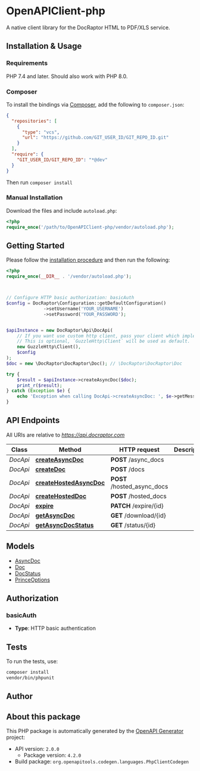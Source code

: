 # OpenAPIClient-php

A native client library for the DocRaptor HTML to PDF/XLS service.


## Installation & Usage

### Requirements

PHP 7.4 and later.
Should also work with PHP 8.0.

### Composer

To install the bindings via [Composer](https://getcomposer.org/), add the following to `composer.json`:

```json
{
  "repositories": [
    {
      "type": "vcs",
      "url": "https://github.com/GIT_USER_ID/GIT_REPO_ID.git"
    }
  ],
  "require": {
    "GIT_USER_ID/GIT_REPO_ID": "*@dev"
  }
}
```

Then run `composer install`

### Manual Installation

Download the files and include `autoload.php`:

```php
<?php
require_once('/path/to/OpenAPIClient-php/vendor/autoload.php');
```

## Getting Started

Please follow the [installation procedure](#installation--usage) and then run the following:

```php
<?php
require_once(__DIR__ . '/vendor/autoload.php');



// Configure HTTP basic authorization: basicAuth
$config = DocRaptor\Configuration::getDefaultConfiguration()
              ->setUsername('YOUR_USERNAME')
              ->setPassword('YOUR_PASSWORD');


$apiInstance = new DocRaptor\Api\DocApi(
    // If you want use custom http client, pass your client which implements `GuzzleHttp\ClientInterface`.
    // This is optional, `GuzzleHttp\Client` will be used as default.
    new GuzzleHttp\Client(),
    $config
);
$doc = new \DocRaptor\DocRaptor\Doc(); // \DocRaptor\DocRaptor\Doc

try {
    $result = $apiInstance->createAsyncDoc($doc);
    print_r($result);
} catch (Exception $e) {
    echo 'Exception when calling DocApi->createAsyncDoc: ', $e->getMessage(), PHP_EOL;
}

```

## API Endpoints

All URIs are relative to *https://api.docraptor.com*

Class | Method | HTTP request | Description
------------ | ------------- | ------------- | -------------
*DocApi* | [**createAsyncDoc**](docs/Api/DocApi.md#createasyncdoc) | **POST** /async_docs | 
*DocApi* | [**createDoc**](docs/Api/DocApi.md#createdoc) | **POST** /docs | 
*DocApi* | [**createHostedAsyncDoc**](docs/Api/DocApi.md#createhostedasyncdoc) | **POST** /hosted_async_docs | 
*DocApi* | [**createHostedDoc**](docs/Api/DocApi.md#createhosteddoc) | **POST** /hosted_docs | 
*DocApi* | [**expire**](docs/Api/DocApi.md#expire) | **PATCH** /expire/{id} | 
*DocApi* | [**getAsyncDoc**](docs/Api/DocApi.md#getasyncdoc) | **GET** /download/{id} | 
*DocApi* | [**getAsyncDocStatus**](docs/Api/DocApi.md#getasyncdocstatus) | **GET** /status/{id} | 

## Models

- [AsyncDoc](docs/Model/AsyncDoc.md)
- [Doc](docs/Model/Doc.md)
- [DocStatus](docs/Model/DocStatus.md)
- [PrinceOptions](docs/Model/PrinceOptions.md)

## Authorization

### basicAuth

- **Type**: HTTP basic authentication

## Tests

To run the tests, use:

```bash
composer install
vendor/bin/phpunit
```

## Author



## About this package

This PHP package is automatically generated by the [OpenAPI Generator](https://openapi-generator.tech) project:

- API version: `2.0.0`
    - Package version: `4.2.0`
- Build package: `org.openapitools.codegen.languages.PhpClientCodegen`

